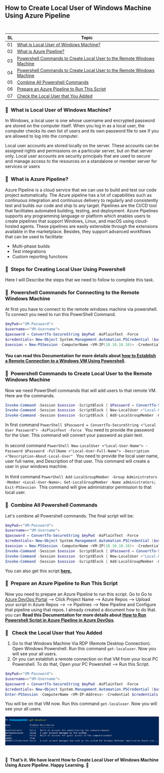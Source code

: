 ## <p align=left>How to Create Local User of Windows Machine Using Azure Pipeline <br> <br> </p> 
| **SL** | **Topic** |
| --- | --- |
| 01 | [What is Local User of Windows Machine?](#01) |
| 02 | [What is Azure Pipeline?](#02) |
| 03 | [Powershell Commands to Create Local User to the Remote Windows Machine](#03) |
| 04 | [Powershell Commands to Create Local User to the Remote Windows Machine](#04)  |
| 05 | [Combine All Powershell Commands](#05) |
| 06 | [Prepare an Azure Pipeline to Run This Script](#06)|
| 07 | [Check the Local User that You Added](#07)|

### <a name="01">:diamond_shape_with_a_dot_inside: &nbsp;What is Local User of Windows Machine?</a>
In Windows, a local user is one whose username and encrypted password are stored on the computer itself. When you log in as a local user, the computer checks its own list of users and its own password file to see if you are allowed to log into the computer.

Local user accounts are stored locally on the server. These accounts can be assigned rights and permissions on a particular server, but on that server only. Local user accounts are security principals that are used to secure and manage access to the resources on a standalone or member server for services or users

### <a name="02">:diamond_shape_with_a_dot_inside: &nbsp;What is Azure Pipeline?</a>
Azure Pipeline is a cloud service that we can use to build and test our code project automatically. The Azure pipeline has a lot of capabilities such as continuous integration and continuous delivery to regularly and consistently test and builds our code and ship to any target.
Pipelines are the CI/CD tool that facilitates automated building, testing, and deployment. Azure Pipelines supports any programming language or platform which enables users to create pipelines that support Windows, Linux, and macOS using cloud-hosted agents.
These pipelines are easily extensible through the extensions available in the marketplace. Besides, they support advanced workflows that can be used to facilitate:
- Multi-phase builds
- Test integrations
- Custom reporting functions

### <a name="03">:diamond_shape_with_a_dot_inside: &nbsp;Steps for Creating Local User Using Powershell</a>
Here I will Describe the steps that we need to follow to complete this task.

### <a name="03">:diamond_shape_with_a_dot_inside: &nbsp;Powershell Commands for Connecting to the Remote Windows Machine</a>
At first you have to connect to the remote windows machine via powershell. To connect you need to run this PowerShell Command.

```PowerShell
$myPwd=<"VM-Password">
$username=<"VM-Username">
$password = ConvertTo-SecureString $myPwd -AsPlainText -Force 
$credentials= New-Object System.Management.Automation.PSCredential ($username, $password)
$session = New-PSSession -ComputerName <VM-IP(10.10.10.10)> -Credential $credentials
```

#### You can read this Documentation for more details about [how to Establish a Remote Connection to a Windows VM Using Powershell](https://github.com/Shadikul-Islam/Microsoft-Based-Projects/blob/master/Remote-Connection-Windows-VM-Powershell/Documentation.md).

### <a name="04">:diamond_shape_with_a_dot_inside: &nbsp;Powershell Commands to Create Local User to the Remote Windows Machine</a>
Now we need PowerShell commands that will add users to that remote VM. Here are the commands.

```PowerShell
Invoke-Command -Session $session -ScriptBlock { $Password = ConvertTo-SecureString <"Local User Password"> -AsPlainText -Force }
Invoke-Command -Session $session -ScriptBlock { New-LocalUser <"Local-User-Name"> -Password $Password -FullName <"Local-User-Full-Name"> -Description <"Description-About-Local-User" }
Invoke-Command -Session $session -ScriptBlock { Add-LocalGroupMember -Group Administrators -Member <Local-User-Name>; Get-LocalGroupMember -Name administrators; Exit-PSSession }
```

In first command ```PowerShell $Password = ConvertTo-SecureString <"Local User Password"> -AsPlainText -Force ``` You need to provide the password for the User. This command will convert your password as plain text.
<br><br>In second command ```PowerShell New-LocalUser <"Local-User-Name"> -Password $Password -FullName <"Local-User-Full-Name"> -Description <"Description-About-Local-User" ``` You need to provide the local user name, user full name, and Description of that user. This command will create a user in your windows machine.
<br><br>In third command ```PowerShell Add-LocalGroupMember -Group Administrators -Member <Local-User-Name>; Get-LocalGroupMember -Name administrators; Exit-PSSession ``` This command will give administrator permission to that local user.

### <a name="05">:diamond_shape_with_a_dot_inside: &nbsp;Combine All Powershell Commands</a>
Let's combine all Powershell commands. The final script will be:

```PowerShell
$myPwd=<"VM-Password">
$username=<"VM-Username">
$password = ConvertTo-SecureString $myPwd -AsPlainText -Force 
$credentials= New-Object System.Management.Automation.PSCredential ($username, $password)
$session = New-PSSession -ComputerName <VM-IP(10.10.10.10)> -Credential $credentials
Invoke-Command -Session $session -ScriptBlock { $Password = ConvertTo-SecureString <"Local User Password"> -AsPlainText -Force }
Invoke-Command -Session $session -ScriptBlock { New-LocalUser <"Local-User-Name"> -Password $Password -FullName <"Local-User-Full-Name"> -Description <"Description-About-Local-User" }
Invoke-Command -Session $session -ScriptBlock { Add-LocalGroupMember -Group Administrators -Member <Local-User-Name>; Get-LocalGroupMember -Name administrators; Exit-PSSession } 
```
You can also get this script **[here.](https://github.com/Shadikul-Islam/Microsoft-Based-Projects/blob/master/Azure%20DevOps-Create%20Local%20User%20of%20Windows%20Machine%20Using%20Azure%20Pipeline/Script/Create%20Local%20User%20Using%20Powershell%20from%20Azure%20Pipeline.ps1)**

### <a name="06">:diamond_shape_with_a_dot_inside: &nbsp;Prepare an Azure Pipeline to Run This Script</a>
Now you need to prepare an Azure Pipeline to run this script. Go to Go to [Azure DevOps Portal](https://dev.azure.com/) --> Click Project Name --> Azure Repos --> Upload your script in Azure Repos --> --> Pipelines --> New Pipeline and Configure that pipeline using that repos. I already created a document how to do that. you can **Read this Documentation for more details about [How to Run Powershell Script in Azure Pipeline in Azure DevOps](https://github.com/Shadikul-Islam/Microsoft-Based-Projects/blob/master/Azure%20DevOps-How%20to%20Run%20Powershell%20Script%20in%20Azure%20Pipeline/Documentation.md)**.

### <a name="07">:diamond_shape_with_a_dot_inside: &nbsp; Check the Local User that You Added</a>
1. Go to that Windows Machine Via RDP (Remote Desktop Connection). Open Windows Powershell. Run this command ``` get-localuser ```. Now you will see your all users.
2. Or you can establish a remote connection on that VM from your local PC Powershell. To do that, Open your PC Powershell --> Run this Script.

```PowerShell
$myPwd=<"VM-Password">
$username=<"VM-Username">
$password = ConvertTo-SecureString $myPwd -AsPlainText -Force 
$credentials= New-Object System.Management.Automation.PSCredential ($username, $password)
Enter-PSSession -ComputerName <VM-IP-Address> -Credential $credentials
```
You will be on that VM now. Run this command ``` get-localuser ```. Now you will see your all users.<br><br>
<img src= "https://github.com/Shadikul-Islam/Microsoft-Based-Projects/blob/master/Azure%20DevOps-Create%20Local%20User%20of%20Windows%20Machine%20Using%20Azure%20Pipeline/Images/Image-1.png" alt="User Showing"> <br><br>

#### :diamond_shape_with_a_dot_inside: &nbsp;That’s it. We have learnt How to Create Local User of Windows Machine Using Azure Pipeline. Happy Learning.  :diamond_shape_with_a_dot_inside: &nbsp;
